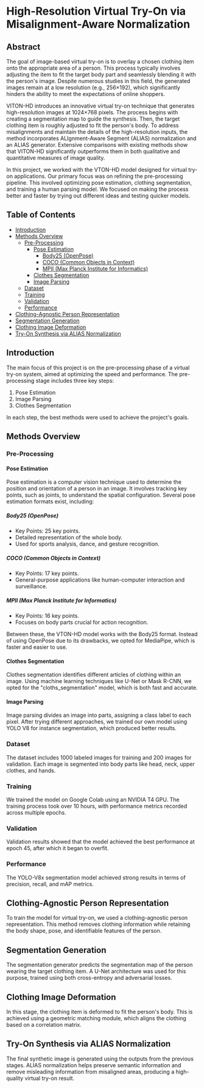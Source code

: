 
# High-Resolution Virtual Try-On via Misalignment-Aware Normalization

## Abstract
The goal of image-based virtual try-on is to overlay a chosen clothing item onto the appropriate area of a person. This process typically involves adjusting the item to fit the target body part and seamlessly blending it with the person's image. Despite numerous studies in this field, the generated images remain at a low resolution (e.g., 256×192), which significantly hinders the ability to meet the expectations of online shoppers.

VITON-HD introduces an innovative virtual try-on technique that generates high-resolution images at 1024×768 pixels. The process begins with creating a segmentation map to guide the synthesis. Then, the target clothing item is roughly adjusted to fit the person's body. To address misalignments and maintain the details of the high-resolution inputs, the method incorporates ALIgnment-Aware Segment (ALIAS) normalization and an ALIAS generator. Extensive comparisons with existing methods show that VITON-HD significantly outperforms them in both qualitative and quantitative measures of image quality.

In this project, we worked with the VTON-HD model designed for virtual try-on applications. Our primary focus was on refining the pre-processing pipeline. This involved optimizing pose estimation, clothing segmentation, and training a human parsing model. We focused on making the process better and faster by trying out different ideas and testing quicker models.

## Table of Contents
- [Introduction](#introduction)
- [Methods Overview](#methods-overview)
  - [Pre-Processing](#pre-processing)
    - [Pose Estimation](#pose-estimation)
      - [Body25 (OpenPose)](#body25-openpose)
      - [COCO (Common Objects in Context)](#coco-common-objects-in-context)
      - [MPII (Max Planck Institute for Informatics)](#mpii-max-planck-institute-for-informatics)
    - [Clothes Segmentation](#clothes-segmentation)
    - [Image Parsing](#image-parsing)
  - [Dataset](#dataset)
  - [Training](#training)
  - [Validation](#validation)
  - [Performance](#performance)
- [Clothing-Agnostic Person Representation](#clothing-agnostic-person-representation)
- [Segmentation Generation](#segmentation-generation)
- [Clothing Image Deformation](#clothing-image-deformation)
- [Try-On Synthesis via ALIAS Normalization](#try-on-synthesis-via-alias-normalization)

## Introduction
The main focus of this project is on the pre-processing phase of a virtual try-on system, aimed at optimizing the speed and performance. The pre-processing stage includes three key steps:
1. Pose Estimation
2. Image Parsing
3. Clothes Segmentation

In each step, the best methods were used to achieve the project's goals.

## Methods Overview

### Pre-Processing

#### Pose Estimation
Pose estimation is a computer vision technique used to determine the position and orientation of a person in an image. It involves tracking key points, such as joints, to understand the spatial configuration. Several pose estimation formats exist, including:

##### Body25 (OpenPose)
- Key Points: 25 key points.
- Detailed representation of the whole body.
- Used for sports analysis, dance, and gesture recognition.

##### COCO (Common Objects in Context)
- Key Points: 17 key points.
- General-purpose applications like human-computer interaction and surveillance.

##### MPII (Max Planck Institute for Informatics)
- Key Points: 16 key points.
- Focuses on body parts crucial for action recognition.

Between these, the VTON-HD model works with the Body25 format. Instead of using OpenPose due to its drawbacks, we opted for MediaPipe, which is faster and easier to use.

#### Clothes Segmentation
Clothes segmentation identifies different articles of clothing within an image. Using machine learning techniques like U-Net or Mask R-CNN, we opted for the "cloths_segmentation" model, which is both fast and accurate.

#### Image Parsing
Image parsing divides an image into parts, assigning a class label to each pixel. After trying different approaches, we trained our own model using YOLO V8 for instance segmentation, which produced better results.

### Dataset
The dataset includes 1000 labeled images for training and 200 images for validation. Each image is segmented into body parts like head, neck, upper clothes, and hands.

### Training
We trained the model on Google Colab using an NVIDIA T4 GPU. The training process took over 10 hours, with performance metrics recorded across multiple epochs.

### Validation
Validation results showed that the model achieved the best performance at epoch 45, after which it began to overfit.

### Performance
The YOLO-V8x segmentation model achieved strong results in terms of precision, recall, and mAP metrics.

## Clothing-Agnostic Person Representation
To train the model for virtual try-on, we used a clothing-agnostic person representation. This method removes clothing information while retaining the body shape, pose, and identifiable features of the person.

## Segmentation Generation
The segmentation generator predicts the segmentation map of the person wearing the target clothing item. A U-Net architecture was used for this purpose, trained using both cross-entropy and adversarial losses.

## Clothing Image Deformation
In this stage, the clothing item is deformed to fit the person's body. This is achieved using a geometric matching module, which aligns the clothing based on a correlation matrix.

## Try-On Synthesis via ALIAS Normalization
The final synthetic image is generated using the outputs from the previous stages. ALIAS normalization helps preserve semantic information and remove misleading information from misaligned areas, producing a high-quality virtual try-on result.
